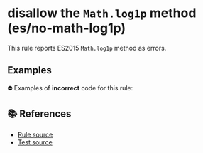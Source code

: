 # disallow the `Math.log1p` method (es/no-math-log1p)

This rule reports ES2015 `Math.log1p` method as errors.

## Examples

⛔ Examples of **incorrect** code for this rule:

<eslint-playground type="bad" code="/*eslint es/no-math-log1p: error */
const n = Math.log1p(value)
" />

## 📚 References

- [Rule source](https://github.com/mysticatea/eslint-plugin-es/blob/v1.3.0/lib/rules/no-math-log1p.js)
- [Test source](https://github.com/mysticatea/eslint-plugin-es/blob/v1.3.0/tests/lib/rules/no-math-log1p.js)
